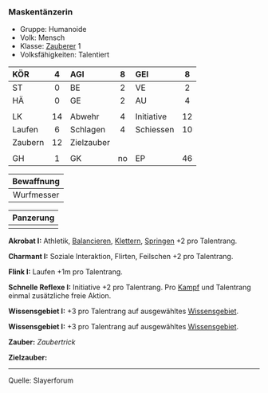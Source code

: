 ### Maskentänzerin

- Gruppe: Humanoide
- Volk: Mensch
- Klasse: [Zauberer](../../grw/charaktere-klasse-zauberer.md) 1
- Volksfähigkeiten: Talentiert

| KÖR     |  4  | AGI        |  8  | GEI        |  8  |
| :------ | :-: | :--------- | :-: | :--------- | :-: |
| ST      |  0  | BE         |  2  | VE         |  2  |
| HÄ      |  0  | GE         |  2  | AU         |  4  |
|         |     |            |     |            |     |
| LK      | 14  | Abwehr     |  4  | Initiative | 12  |
| Laufen  |  6  | Schlagen   |  4  | Schiessen  | 10  |
| Zaubern | 12  | Zielzauber |     |            |     |
|         |     |            |     |            |     |
| GH      |  1  | GK         | no  | EP         | 46  |

| Bewaffnung |
| :--------: |
| Wurfmesser |

| Panzerung |
| :-------: |
|           |

**Akrobat I:** Athletik, [Balancieren](../../grw/zauber/balancieren.md), [Klettern](../../fanwerk/zauber/klettern.md), [Springen](../../grw/zauber/springen.md) +2 pro Talentrang.

**Charmant I:** Soziale Interaktion, Flirten, Feilschen +2 pro Talentrang.

**Flink I:** Laufen +1m pro Talentrang.

**Schnelle Reflexe I:** Initiative +2 pro Talentrang. Pro [Kampf](../../grw/regeln-kampf.md) und Talentrang einmal zusätzliche freie Aktion.

**Wissensgebiet I:** +3 pro Talentrang auf ausgewähltes [Wissensgebiet](../../grw/talente/wissensgebiet.md).

**Wissensgebiet I:** +3 pro Talentrang auf ausgewähltes [Wissensgebiet](../../grw/talente/wissensgebiet.md).

**Zauber:** _Zaubertrick_

**Zielzauber:**

---

Quelle: Slayerforum
